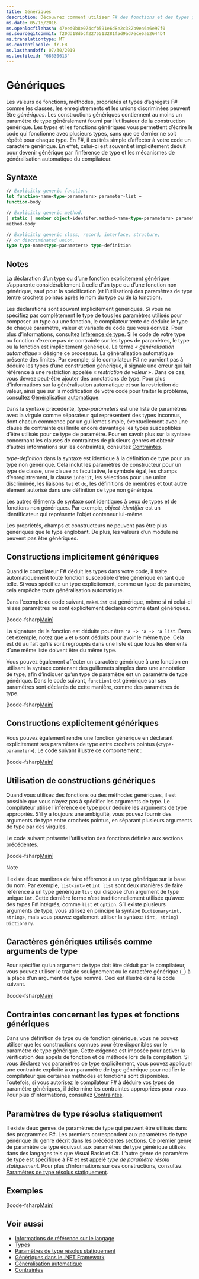 ```yaml
---
title: Génériques
description: Découvrez comment utiliser F# des fonctions et des types génériques, qui vous permettent d’écrire du code qui fonctionne avec divers types sans code répétitif.
ms.date: 05/16/2016
ms.openlocfilehash: 47eed0b8e074cfb591e6d8e2c382b9ea6a6e97f0
ms.sourcegitcommit: f20dd18dbcf2275513281f5d9ad7ece6a62644b4
ms.translationtype: MT
ms.contentlocale: fr-FR
ms.lasthandoff: 07/30/2019
ms.locfileid: "68630613"
---
```

# <a name="generics"></a>Génériques

Les valeurs de fonctions, méthodes, propriétés et types d’agrégats F# comme les classes, les enregistrements et les unions discriminées peuvent être *génériques*. Les constructions génériques contiennent au moins un paramètre de type généralement fourni par l’utilisateur de la construction générique. Les types et les fonctions génériques vous permettent d’écrire le code qui fonctionne avec plusieurs types, sans que ce dernier ne soit répété pour chaque type. En F#, il est très simple d’affecter à votre code un caractère générique. En effet, celui-ci est souvent et implicitement déduit pour devenir générique par l’inférence de type et les mécanismes de généralisation automatique du compilateur.

## <a name="syntax"></a>Syntaxe

```fsharp
// Explicitly generic function.
let function-name<type-parameters> parameter-list =
function-body

// Explicitly generic method.
[ static ] member object-identifer.method-name<type-parameters> parameter-list [ return-type ] =
method-body

// Explicitly generic class, record, interface, structure,
// or discriminated union.
type type-name<type-parameters> type-definition
```

## <a name="remarks"></a>Notes

La déclaration d’un type ou d’une fonction explicitement générique s’apparente considérablement à celle d’un type ou d’une fonction non générique, sauf pour la spécification (et l’utilisation) des paramètres de type (entre crochets pointus après le nom du type ou de la fonction).

Les déclarations sont souvent implicitement génériques. Si vous ne spécifiez pas complètement le type de tous les paramètres utilisés pour composer un type ou une fonction, le compilateur tente de déduire le type de chaque paramètre, valeur et variable du code que vous écrivez. Pour plus d’informations, consultez [Inférence de type](../type-inference.md). Si le code de votre type ou fonction n’exerce pas de contrainte sur les types de paramètres, le type ou la fonction est implicitement générique. Le terme « *généralisation automatique* » désigne ce processus. La généralisation automatique présente des limites. Par exemple, si le compilateur F# ne parvient pas à déduire les types d’une construction générique, il signale une erreur qui fait référence à une restriction appelée « *restriction de valeur* ». Dans ce cas, vous devrez peut-être ajouter des annotations de type. Pour plus d’informations sur la généralisation automatique et sur la restriction de valeur, ainsi que sur la modification de votre code pour traiter le problème, consultez [Généralisation automatique](automatic-generalization.md).

Dans la syntaxe précédente, *type-parameters* est une liste de paramètres avec la virgule comme séparateur qui représentent des types inconnus, dont chacun commence par un guillemet simple, éventuellement avec une clause de contrainte qui limite encore davantage les types susceptibles d’être utilisés pour ce type de paramètre. Pour en savoir plus sur la syntaxe concernant les clauses de contraintes de plusieurs genres et obtenir d’autres informations sur les contraintes, consultez [Contraintes](constraints.md).

*type-definition* dans la syntaxe est identique à la définition de type pour un type non générique. Cela inclut les paramètres de constructeur pour un type de classe, une clause `as` facultative, le symbole égal, les champs d’enregistrement, la clause `inherit`, les sélections pour une union discriminée, les liaisons `let` et `do`, les définitions de membres et tout autre élément autorisé dans une définition de type non générique.

Les autres éléments de syntaxe sont identiques à ceux de types et de fonctions non génériques. Par exemple, *object-identifier* est un identificateur qui représente l’objet conteneur lui-même.

Les propriétés, champs et constructeurs ne peuvent pas être plus génériques que le type englobant. De plus, les valeurs d’un module ne peuvent pas être génériques.

## <a name="implicitly-generic-constructs"></a>Constructions implicitement génériques

Quand le compilateur F# déduit les types dans votre code, il traite automatiquement toute fonction susceptible d’être générique en tant que telle. Si vous spécifiez un type explicitement, comme un type de paramètre, cela empêche toute généralisation automatique.

Dans l’exemple de code suivant, `makeList` est générique, même si ni celui-ci ni ses paramètres ne sont explicitement déclarés comme étant génériques.

[!code-fsharp[Main](~/samples/snippets/fsharp/lang-ref-1/snippet1700.fs)]

La signature de la fonction est déduite pour être `'a -> 'a -> 'a list`. Dans cet exemple, notez que `a` et `b` sont déduits pour avoir le même type. Cela est dû au fait qu’ils sont regroupés dans une liste et que tous les éléments d’une même liste doivent être du même type.

Vous pouvez également affecter un caractère générique à une fonction en utilisant la syntaxe contenant des guillemets simples dans une annotation de type, afin d’indiquer qu’un type de paramètre est un paramètre de type générique. Dans le code suivant, `function1` est générique car ses paramètres sont déclarés de cette manière, comme des paramètres de type.

[!code-fsharp[Main](~/samples/snippets/fsharp/lang-ref-1/snippet1701.fs)]

## <a name="explicitly-generic-constructs"></a>Constructions explicitement génériques

Vous pouvez également rendre une fonction générique en déclarant explicitement ses paramètres de type entre crochets pointus (`<type-parameter>`). Le code suivant illustre ce comportement :

[!code-fsharp[Main](~/samples/snippets/fsharp/lang-ref-1/snippet1703.fs)]

## <a name="using-generic-constructs"></a>Utilisation de constructions génériques

Quand vous utilisez des fonctions ou des méthodes génériques, il est possible que vous n’ayez pas à spécifier les arguments de type. Le compilateur utilise l’inférence de type pour déduire les arguments de type appropriés. S’il y a toujours une ambiguïté, vous pouvez fournir des arguments de type entre crochets pointus, en séparant plusieurs arguments de type par des virgules.

Le code suivant présente l’utilisation des fonctions définies aux sections précédentes.

[!code-fsharp[Main](~/samples/snippets/fsharp/lang-ref-1/snippet1702.fs)]

> [!NOTE]
> Il existe deux manières de faire référence à un type générique sur la base du nom. Par exemple, `list<int>` et `int list` sont deux manières de faire référence à un type générique `list` qui dispose d’un argument de type unique `int`. Cette dernière forme n’est traditionnellement utilisée qu’avec des types F# intégrés, comme `list` et `option`. S’il existe plusieurs arguments de type, vous utilisez en principe la syntaxe `Dictionary<int, string>`, mais vous pouvez également utiliser la syntaxe `(int, string) Dictionary`.

## <a name="wildcards-as-type-arguments"></a>Caractères génériques utilisés comme arguments de type

Pour spécifier qu’un argument de type doit être déduit par le compilateur, vous pouvez utiliser le trait de soulignement ou le caractère générique (`_`) à la place d’un argument de type nommé. Ceci est illustré dans le code suivant.

[!code-fsharp[Main](~/samples/snippets/fsharp/lang-ref-1/snippet1704.fs)]

## <a name="constraints-in-generic-types-and-functions"></a>Contraintes concernant les types et fonctions génériques

Dans une définition de type ou de fonction générique, vous ne pouvez utiliser que les constructions connues pour être disponibles sur le paramètre de type générique. Cette exigence est imposée pour activer la vérification des appels de fonction et de méthode lors de la compilation. Si vous déclarez vos paramètres de type explicitement, vous pouvez appliquer une contrainte explicite à un paramètre de type générique pour notifier le compilateur que certaines méthodes et fonctions sont disponibles. Toutefois, si vous autorisez le compilateur F# à déduire vos types de paramètre génériques, il détermine les contraintes appropriées pour vous. Pour plus d’informations, consultez [Contraintes](constraints.md).

## <a name="statically-resolved-type-parameters"></a>Paramètres de type résolus statiquement

Il existe deux genres de paramètres de type qui peuvent être utilisés dans des programmes F#. Les premiers correspondent aux paramètres de type générique du genre décrit dans les précédentes sections. Ce premier genre de paramètre de type équivaut aux paramètres de type générique utilisés dans des langages tels que Visual Basic et C#. L’autre genre de paramètre de type est spécifique à F# et est appelé *type de paramètre résolu statiquement*. Pour plus d’informations sur ces constructions, consultez [Paramètres de type résolus statiquement](statically-resolved-type-parameters.md).

## <a name="examples"></a>Exemples

[!code-fsharp[Main](~/samples/snippets/fsharp/lang-ref-1/snippet1705.fs)]

## <a name="see-also"></a>Voir aussi

- [Informations de référence sur le langage](../index.md)
- [Types](../fsharp-types.md)
- [Paramètres de type résolus statiquement](statically-resolved-type-parameters.md)
- [Génériques dans le .NET Framework](~/docs/standard/generics/index.md)
- [Généralisation automatique](automatic-generalization.md)
- [Contraintes](constraints.md)
